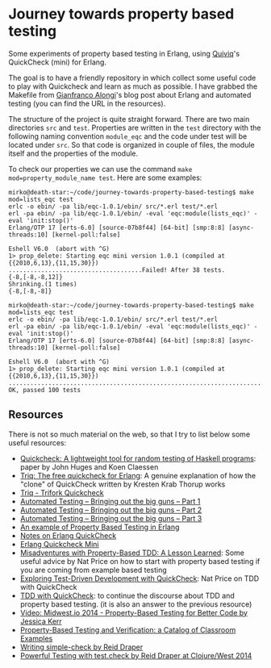 # Journey towards property based testing
Some experiments of property based testing in Erlang, using [Quiviq](http://www.quviq.com/)'s QuickCheck (mini) for Erlang.

The goal is to have a friendly repository in which collect some useful code to play with Quickcheck and learn as much as possible. I have grabbed the Makefile from [Gianfranco Alongi](https://github.com/Gianfrancoalongi)'s blog post about Erlang and automated testing (you can find the URL in the resources).

The structure of the project is quite straight forward. There are two main directories `src` and `test`. Properties are written in the `test` directory with the following naming convention `module_eqc` and the code under test will be located under `src`. So that code is organized in couple of files, the module itself and the properties of the module.

To check our properties we can use the command `make mod=property_module_name test`. Here are some examples:

```shell
mirko@death-star:~/code/journey-towards-property-based-testing$ make mod=lists_eqc test
erlc -o ebin/ -pa lib/eqc-1.0.1/ebin/ src/*.erl test/*.erl
erl -pa ebin/ -pa lib/eqc-1.0.1/ebin/ -eval 'eqc:module(lists_eqc)' -eval 'init:stop()'
Erlang/OTP 17 [erts-6.0] [source-07b8f44] [64-bit] [smp:8:8] [async-threads:10] [kernel-poll:false]

Eshell V6.0  (abort with ^G)
1> prop_delete: Starting eqc mini version 1.0.1 (compiled at {{2010,6,13},{11,15,30}})
.....................................Failed! After 38 tests.
{-8,[-8,-8,12]}
Shrinking.(1 times)
{-8,[-8,-8]}

mirko@death-star:~/code/journey-towards-property-based-testing$ make mod=lists_eqc test
erlc -o ebin/ -pa lib/eqc-1.0.1/ebin/ src/*.erl test/*.erl
erl -pa ebin/ -pa lib/eqc-1.0.1/ebin/ -eval 'eqc:module(lists_eqc)' -eval 'init:stop()'
Erlang/OTP 17 [erts-6.0] [source-07b8f44] [64-bit] [smp:8:8] [async-threads:10] [kernel-poll:false]

Eshell V6.0  (abort with ^G)
1> prop_delete: Starting eqc mini version 1.0.1 (compiled at {{2010,6,13},{11,15,30}})
....................................................................................................
OK, passed 100 tests
```


## Resources
There is not so much material on the web, so that I try to list below some useful resources:
- [Quickcheck: A lightweight tool for random testing of Haskell programs](http://www.eecs.northwestern.edu/~robby/courses/395-495-2009-fall/quick.pdf): paper by John Huges and Koen Claessen
- [Triq: The free quickcheck for Erlang](http://www.javalimit.com/2010/05/triq-the-free-quickcheck-for-erlang.html):
A genuine explanation of how the "clone" of QuickCheck written by Kresten Krab Thorup works
- [Triq - Trifork Quickcheck](https://github.com/krestenkrab/triq)
- [Automated Testing – Bringing out the big guns – Part 1](http://erlcode.wordpress.com/2010/11/10/automated-testing-bringing-out-the-big-guns-part-1/)
- [Automated Testing – Bringing out the big guns – Part 2](https://erlcode.wordpress.com/2010/11/21/automated-testing-%E2%80%93-bringing-out-the-big-guns-%E2%80%93-part-2/)
- [Automated Testing – Bringing out the big guns – Part 3](https://erlcode.wordpress.com/2010/12/05/automated-testing-%E2%80%93-bringing-out-the-big-guns-%E2%80%93-part-3/)
- [An example of Property Based Testing in Erlang](http://jlouisramblings.blogspot.it/2011/12/example-of-property-based-testing-in.html)
- [Notes on Erlang QuickCheck](http://roberto-aloi.com/erlang/notes-on-erlang-quickcheck/)
- [Erlang Quickcheck Mini](https://github.com/rpt/eqcmini)
- [Misadventures with Property-Based TDD: A Lesson Learned](http://www.natpryce.com/articles/000800.html): Some useful advice by Nat Price on how to start with property based testing if you are coming from example based testing
- [Exploring Test-Driven Development with QuickCheck](http://www.natpryce.com/articles/000795.html): Nat Price on TDD with QuickCheck
- [TDD with QuickCheck](http://primitive-automaton.logdown.com/posts/142511/tdd-with-quickcheck): to continue the discourse about TDD and property based testing. (it is also an answer to the previous resource)
- [Video: Midwest.io 2014 - Property-Based Testing for Better Code by Jessica Kerr](https://www.youtube.com/watch?v=shngiiBfD80)
- [Property-Based Testing and Verification: a Catalog of Classroom Examples](http://www.cs.ou.edu/~rlpage/SEcollab/rlpIFL2011.pdf)
- [Writing simple-check by Reid Draper](http://reiddraper.com/writing-simple-check/)
- [Powerful Testing with test.check by Reid Draper at Clojure/West 2014](https://www.youtube.com/watch?v=JMhNINPo__g)
